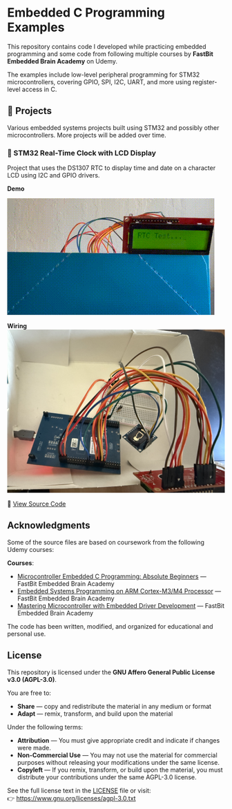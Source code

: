 # Embedded C Programming Examples

This repository contains code I developed while practicing embedded programming and some code from following multiple courses by **FastBit Embedded Brain Academy** on Udemy.

The examples include low-level peripheral programming for STM32 microcontrollers, covering GPIO, SPI, I2C, UART, and more using register-level access in C.

## 🧪 Projects

Various embedded systems projects built using STM32 and possibly other microcontrollers. More projects will be added over time.

### 🔷 STM32 Real-Time Clock with LCD Display

Project that uses the DS1307 RTC to display time and date on a character LCD using I2C and GPIO drivers.

**Demo**

![Demo GIF](./target/images/rtc.gif)

**Wiring**
![Wiring](./target/images/rtc.jpeg)

📁 [View Source Code](https://github.com/mdwashi32/embedded/blob/main/target/stm32f4xx_drivers/Src/017rtc_lcd.c)

## Acknowledgments

Some of the source files are based on coursework from the following Udemy courses:

**Courses**: 
- [Microcontroller Embedded C Programming: Absolute Beginners](https://www.udemy.com/course/microcontroller-embedded-c-programming/) — FastBit Embedded Brain Academy
- [Embedded Systems Programming on ARM Cortex-M3/M4 Processor](https://www.udemy.com/course/embedded-system-programming-on-arm-cortex-m3m4/) — FastBit Embedded Brain Academy
- [Mastering Microcontroller with Embedded Driver Development](https://www.udemy.com/course/mastering-microcontroller-with-peripheral-driver-development/) — FastBit Embedded Brain Academy

The code has been written, modified, and organized for educational and personal use.

## License

This repository is licensed under the **GNU Affero General Public License v3.0 (AGPL-3.0)**.

You are free to:
- **Share** — copy and redistribute the material in any medium or format
- **Adapt** — remix, transform, and build upon the material

Under the following terms:
- **Attribution** — You must give appropriate credit and indicate if changes were made.
- **Non-Commercial Use** — You may not use the material for commercial purposes without releasing your modifications under the same license.
- **Copyleft** — If you remix, transform, or build upon the material, you must distribute your contributions under the same AGPL-3.0 license.

See the full license text in the [LICENSE](./LICENSE) file or visit:  
👉 https://www.gnu.org/licenses/agpl-3.0.txt


